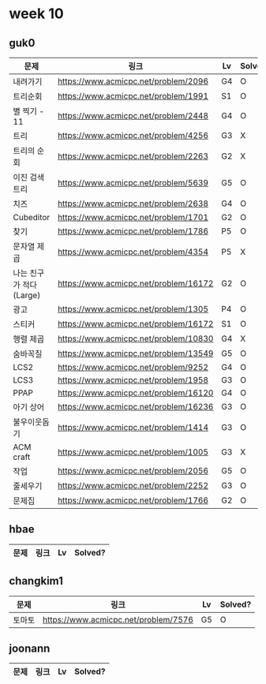 # week 10

## guk0
| 문제 | 링크 | Lv  | Solved? |
| --- | --- | --- | --- |
| 내려가기 | https://www.acmicpc.net/problem/2096 | G4 | O |
| 트리순회 | https://www.acmicpc.net/problem/1991 | S1 | O |
| 별 찍기 - 11 | https://www.acmicpc.net/problem/2448 | G4 | O |
| 트리 | https://www.acmicpc.net/problem/4256 | G3 | X |
| 트리의 순회 | https://www.acmicpc.net/problem/2263 | G2 | X |
| 이진 검색 트리 | https://www.acmicpc.net/problem/5639 | G5 | O |
| 치즈 | https://www.acmicpc.net/problem/2638 | G4 | O |
| Cubeditor | https://www.acmicpc.net/problem/1701 | G2 | O |
| 찾기 | https://www.acmicpc.net/problem/1786 | P5 | O |
| 문자열 제곱 | https://www.acmicpc.net/problem/4354 | P5 | X |
| 나는 친구가 적다 (Large) | https://www.acmicpc.net/problem/16172 | G2 | O |
| 광고 | https://www.acmicpc.net/problem/1305 | P4 | O |
| 스티커 | https://www.acmicpc.net/problem/16172 | S1 | O |
| 행렬 제곱 | https://www.acmicpc.net/problem/10830 | G4 | X |
| 숨바꼭질 | https://www.acmicpc.net/problem/13549 | G5 | O |
| LCS2 | https://www.acmicpc.net/problem/9252 | G4 | O |
| LCS3 | https://www.acmicpc.net/problem/1958 | G3 | O |
| PPAP | https://www.acmicpc.net/problem/16120 | G4 | O |
| 아기 상어 | https://www.acmicpc.net/problem/16236 | G3 | O |
| 불우이웃돕기 | https://www.acmicpc.net/problem/1414 | G3 | O |
| ACM craft | https://www.acmicpc.net/problem/1005 | G3 | X |
| 작업 | https://www.acmicpc.net/problem/2056 | G5 | O |
| 줄세우기 | https://www.acmicpc.net/problem/2252 | G3 | O |
| 문제집 | https://www.acmicpc.net/problem/1766 | G2 | O |




## hbae 
| 문제 | 링크 | Lv  | Solved? |
| --- | --- | --- | --- |

## changkim1
| 문제 | 링크 | Lv  | Solved? |
| --- | --- | --- | --- |
| 토마토 | https://www.acmicpc.net/problem/7576 | G5 | O |

## joonann
| 문제 | 링크 | Lv  | Solved? |
| --- | --- | --- | --- |
